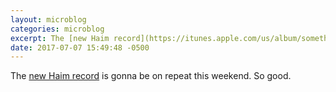```yaml
---
layout: microblog
categories: microblog
excerpt: The [new Haim record](https://itunes.apple.com/us/album/something-to-tell-you/id1234314555?uo=4&at=1l3vwJx&ct=blog&app=music) is gonna be on repeat this weekend. So good. 
date: 2017-07-07 15:49:48 -0500
---
```


The [new Haim record](https://itunes.apple.com/us/album/something-to-tell-you/id1234314555?uo=4&at=1l3vwJx&ct=blog&app=music) is gonna be on repeat this weekend. So good. 